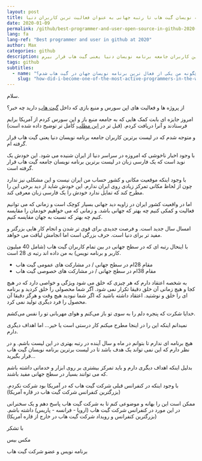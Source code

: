 ```yaml
---
layout: post
title: از کف جامعه برنامه نویسان گیت هاب تا رتبه جهانی به عنوان فعالیت ترین کاربران دنیا
date: 2020-01-09
permalink: /github/best-programmer-and-user-open-source-in-github-2020-fa/
lang: fa
lang-ref: "Best programmer and user in github at 2020"
author: Max
categories: github
description: امروز جایزه ای بابت کمک هایی که به جامعه منبع باز و اپن سورس کردم از آمریکا برایم فرستادند و آنرا دریافت کردم و متوجه شدم که توانسته ام در لیست برترین کاربران جامعه برنامه نویسان دنیا یعنی گیت هاب قرار بیرم.
tags: github
subtitles:
  - name: "چگونه من یکی از فعال ترین برنامه نویسان جهان در گیت هاب شدم؟"
    slug: "how-did-i-become-one-of-the-most-active-programmers-in-the-world-at-github"
---
```


سلام.

از پروژه ها و فعالیت های اپن سورس و منبع بازی که داخل [گیت هاب](https://github.com/) دارید چه خبر؟

امروز جایزه ای بابت کمک هایی که به جامعه منبع باز و اپن سورس کردم از آمریکا برایم فرستادند و آنرا دریافت کردم. (قبل تر در [این مطلب](https://maxbase.org/2020/01/08/github/fa-Most-active-github-users-programmers-developers-in-worldwide/) کامل تر توضیح داده شده است)

و متوجه شدم که در لیست برترین کاربران جامعه برنامه نویسان دنیا یعنی گیت هاب قرار گرفته ام.

با وجود اخبار ناخوشی که امروزه در سراسر دنیا از ایران شنیده می شود.
این خودش یک نوید است که یک فارسی زبان در لیست برترین برنامه نویسان جامعه گیت هاب قرار گرفته است.

با وجود اینکه موقعیت مکانی و کشور حساب من ایران نیست و این مشکلی نیز ندارد چون از لحاظ مکانی تمرکز زیادی روی ایران ندارم. این خودش شاید از دید برخی این را مطرح کند که تمایل ندارد خودش را یک فارسی زبان معرفی کند.

اما در واقعیت کشور ایران در زاویه دید جهانی بسیار کوچک است و زمانی که می توانیم فعالیت و کمکی کنیم چه بهتر که جهانی باشد.
و زمانی که می خواهیم خودمان را مقایسه کنیم چه بهتر که نسبت به جهان مقایسه کنیم.

امسال سال جدید است.
و فرصت جدیدی برای قوی تر شدن و انجام کار هایی بزرگتر و مفید تر برای دنیا است.
حرف بزرگی است اما انجامش لیاقت می خواهد.

با اینحال رتبه ای که در سطح جهانی در بین تمام کاربران گیت هاب (شامل 40 میلیون کاربر و برنامه نویس) به من داده اند رتبه ی 28 است.

- مقام 28ام در سطح جهانی / در مشارکت های عمومی گیت هاب
- مقام 38ام در سطح جهانی / در مشارکت های خصوصی گیت هاب

به شخصه اعتقاد دارم که هر چیزی که خلق می شود ویژگی و خواصی دارد که در هیچ کجا و هیچ زمانی آن خلق دقیقا تکرار نمی شود.
آگر شما محصولی را خلق کردید و برنامه ای را خلق و نوشتید. اعتقاد داشته باشید که اگر شما نبودید هیچ وقت و هرگز دقیقا آن محصول را فرد دیگری تولید نمی کرد.

خدایا شکرت که پنجره دلم را به سوی تو باز می‌کنم و هوای مهربانی تو را نفس می‌کشم.

نمیدانم اینکه این را در اینجا مطرح میکنم کار درستی است یا خیر... اما اهداف دیگری دارم.

هیچ برنامه ای ندارم تا بتوانم در ماه و سال آینده در رتبه بهتری در این لیست باشم. و در نظر دارم که این نمی تواند یک هدف باشد تا در لیست برترین برنامه نویسان گیت هاب قرار بگیرید...

بدلیل اینکه اهداف دیگری دارم و باید تمرکز بیشتری بر روی ابزار و خدماتی داشته باشم که می توانند بسیار در سطح جهانی مفید باشند.

با وجود اینکه در کنفرانس قبلی شرکت گیت هاب که در آمریکا بود شرکت نکردم. (بزرگترین کنفرانس شرکت گیت هاب در قاره آمریکا)

ممکن است این را بهانه و موضوعی کنم تا به شرکت گیت هاب پاسخ دهم و یک سخنرانی در این مورد در کنفرانس شرکت گیت هاب (اروپا - فرانسه - پاریس) داشته باشم. (بزرگترین کنفرانس و رویداد شرکت گیت هاب در خارج از قاره آمریکا)

با تشکر

مکس بیس

برنامه نویس و عضو شرکت گیت هاب
